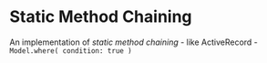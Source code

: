 # Static Method Chaining

An implementation of _static method chaining_ - like ActiveRecord - `Model.where( condition: true )`
